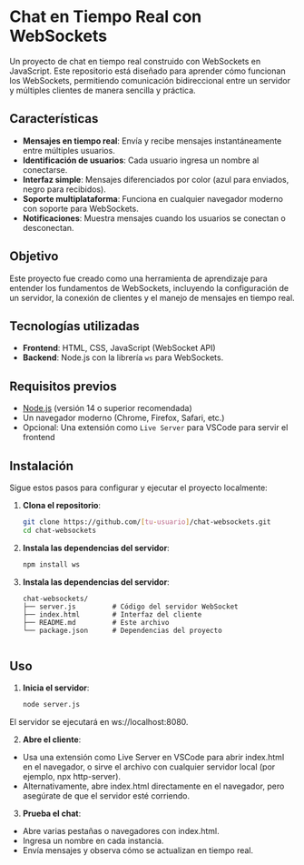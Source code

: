 # Chat en Tiempo Real con WebSockets

Un proyecto de chat en tiempo real construido con WebSockets en JavaScript. Este repositorio está diseñado para aprender cómo funcionan los WebSockets, permitiendo comunicación bidireccional entre un servidor y múltiples clientes de manera sencilla y práctica.



## Características
- **Mensajes en tiempo real**: Envía y recibe mensajes instantáneamente entre múltiples usuarios.
- **Identificación de usuarios**: Cada usuario ingresa un nombre al conectarse.
- **Interfaz simple**: Mensajes diferenciados por color (azul para enviados, negro para recibidos).
- **Soporte multiplataforma**: Funciona en cualquier navegador moderno con soporte para WebSockets.
- **Notificaciones**: Muestra mensajes cuando los usuarios se conectan o desconectan.



## Objetivo
Este proyecto fue creado como una herramienta de aprendizaje para entender los fundamentos de WebSockets, incluyendo la configuración de un servidor, la conexión de clientes y el manejo de mensajes en tiempo real.



## Tecnologías utilizadas
- **Frontend**: HTML, CSS, JavaScript (WebSocket API)
- **Backend**: Node.js con la librería `ws` para WebSockets.
  


## Requisitos previos
- [Node.js](https://nodejs.org/) (versión 14 o superior recomendada)
- Un navegador moderno (Chrome, Firefox, Safari, etc.)
- Opcional: Una extensión como `Live Server` para VSCode para servir el frontend

  

## Instalación
Sigue estos pasos para configurar y ejecutar el proyecto localmente:

1. **Clona el repositorio**:
   ```bash
   git clone https://github.com/[tu-usuario]/chat-websockets.git
   cd chat-websockets

2. **Instala las dependencias del servidor**:
    ```bash
   npm install ws
    
3. **Instala las dependencias del servidor**:
    ```text
    chat-websockets/
    ├── server.js         # Código del servidor WebSocket
    ├── index.html        # Interfaz del cliente
    ├── README.md         # Este archivo
    └── package.json      # Dependencias del proyecto


## Uso
1. **Inicia el servidor**:
   ```bash
   node server.js

El servidor se ejecutará en ws://localhost:8080.
   
2. **Abre el cliente**:
- Usa una extensión como Live Server en VSCode para abrir index.html en el navegador, o sirve el archivo con cualquier servidor local (por ejemplo, npx http-server).
- Alternativamente, abre index.html directamente en el navegador, pero asegúrate de que el servidor esté corriendo.

3. **Prueba el chat**:
- Abre varias pestañas o navegadores con index.html.
- Ingresa un nombre en cada instancia.
- Envía mensajes y observa cómo se actualizan en tiempo real.
   
